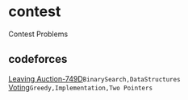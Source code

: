 # contest
Contest Problems

## codeforces
  [Leaving Auction-749D](http://codeforces.com/problemset/problem/749/D)```BinarySearch,DataStructures```
  [Voting](http://codeforces.com/problemset/problem/749/C)```Greedy,Implementation,Two Pointers```  